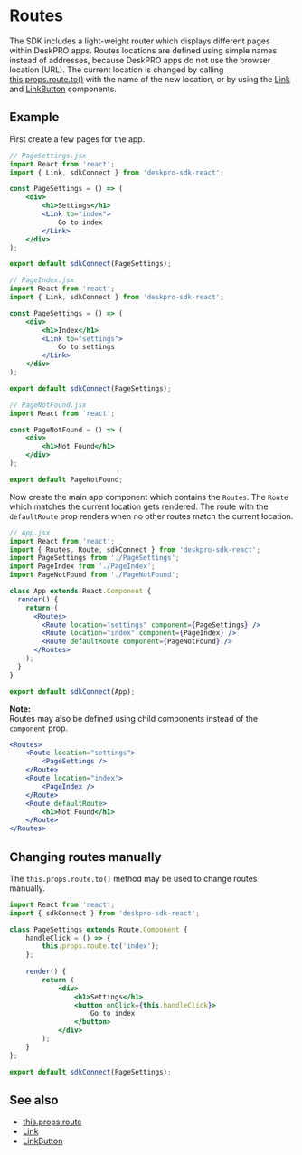Routes
======
The SDK includes a light-weight router which displays different pages within DeskPRO apps. Routes locations are defined using simple names instead of addresses, because DeskPRO apps do not use the browser location (URL). The current location is changed by calling [this.props.route.to()](/pages/props/#route) with the name of the new location, or by using the [Link](/pages/components/Link) and [LinkButton](/pages/components/LinkButton) components.

## Example
First create a few pages for the app.

```jsx
// PageSettings.jsx
import React from 'react';
import { Link, sdkConnect } from 'deskpro-sdk-react';

const PageSettings = () => (
    <div>
        <h1>Settings</h1>
        <Link to="index">
            Go to index
        </Link>
    </div>
);

export default sdkConnect(PageSettings);
```

```jsx
// PageIndex.jsx
import React from 'react';
import { Link, sdkConnect } from 'deskpro-sdk-react';

const PageSettings = () => (
    <div>
        <h1>Index</h1>
        <Link to="settings">
            Go to settings
        </Link>
    </div>
);

export default sdkConnect(PageSettings);
```

```jsx
// PageNotFound.jsx
import React from 'react';

const PageNotFound = () => (
    <div>
        <h1>Not Found</h1>
    </div>
);

export default PageNotFound;
```

Now create the main app component which contains the `Routes`. The `Route` which matches the current location gets rendered. The route with the `defaultRoute` prop renders when no other routes match the current location.

```jsx
// App.jsx
import React from 'react';
import { Routes, Route, sdkConnect } from 'deskpro-sdk-react';
import PageSettings from './PageSettings';
import PageIndex from './PageIndex';
import PageNotFound from './PageNotFound';

class App extends React.Component {
  render() {
    return (
      <Routes>
        <Route location="settings" component={PageSettings} />
        <Route location="index" component={PageIndex} />
        <Route defaultRoute component={PageNotFound} />
      </Routes>
    );
  }
}

export default sdkConnect(App);
```

**Note:**  
Routes may also be defined using child components instead of the `component` prop.

```jsx
<Routes>
    <Route location="settings">
        <PageSettings />
    </Route>
    <Route location="index">
        <PageIndex />
    </Route>
    <Route defaultRoute>
        <h1>Not Found</h1>
    </Route>
</Routes>
```

## Changing routes manually

The `this.props.route.to()` method may be used to change routes manually.

```jsx
import React from 'react';
import { sdkConnect } from 'deskpro-sdk-react';

class PageSettings extends Route.Component {
    handleClick = () => {
        this.props.route.to('index');
    };
    
    render() {
        return (
            <div>
                <h1>Settings</h1>
                <button onClick={this.handleClick}>
                    Go to index
                </button>
            </div>
        );
    }
};

export default sdkConnect(PageSettings);
```

## See also
* [this.props.route](/pages/props/#route)
* [Link](/pages/components/Link)
* [LinkButton](/pages/components/LinkButton)
